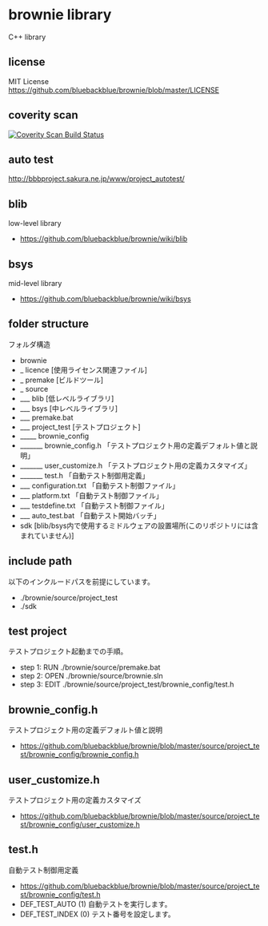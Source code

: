 # brownie library
C++ library

## license
MIT License
https://github.com/bluebackblue/brownie/blob/master/LICENSE

## coverity scan
<a href="https://scan.coverity.com/projects/brownie">
  <img alt="Coverity Scan Build Status"
       src="https://scan.coverity.com/projects/14637/badge.svg"/>
</a>

## auto test
http://bbbproject.sakura.ne.jp/www/project_autotest/

## blib
low-level library
* https://github.com/bluebackblue/brownie/wiki/blib

## bsys
mid-level library
* https://github.com/bluebackblue/brownie/wiki/bsys

## folder structure
フォルダ構造
* brownie
* _ licence [使用ライセンス関連ファイル]
* _ premake [ビルドツール]
* _ source
* ___ blib [低レベルライブラリ]
* ___ bsys [中レベルライブラリ]
* ___ premake.bat
* ___ project_test [テストプロジェクト]
* _____ brownie_config
* _______ brownie_config.h 「テストプロジェクト用の定義デフォルト値と説明」
* _______ user_customize.h 「テストプロジェクト用の定義カスタマイズ」
* _______ test.h 「自動テスト制御用定義」
* ___ configuration.txt 「自動テスト制御ファイル」
* ___ platform.txt 「自動テスト制御ファイル」
* ___ testdefine.txt 「自動テスト制御ファイル」
* ___ auto_test.bat 「自動テスト開始バッチ」
* sdk [blib/bsys内で使用するミドルウェアの設置場所(このリポジトリには含まれていません)]

## include path
以下のインクルードパスを前提にしています。
* ./brownie/source/project_test
* ./sdk

## test project
テストプロジェクト起動までの手順。
* step 1: RUN  ./brownie/source/premake.bat
* step 2: OPEN ./brownie/source/brownie.sln
* step 3: EDIT ./brownie/source/project_test/brownie_config/test.h

## brownie_config.h
テストプロジェクト用の定義デフォルト値と説明
* https://github.com/bluebackblue/brownie/blob/master/source/project_test/brownie_config/brownie_config.h

## user_customize.h
テストプロジェクト用の定義カスタマイズ
* https://github.com/bluebackblue/brownie/blob/master/source/project_test/brownie_config/user_customize.h

## test.h
自動テスト制御用定義
* https://github.com/bluebackblue/brownie/blob/master/source/project_test/brownie_config/test.h
* DEF_TEST_AUTO (1) 自動テストを実行します。
* DEF_TEST_INDEX (0) テスト番号を設定します。


